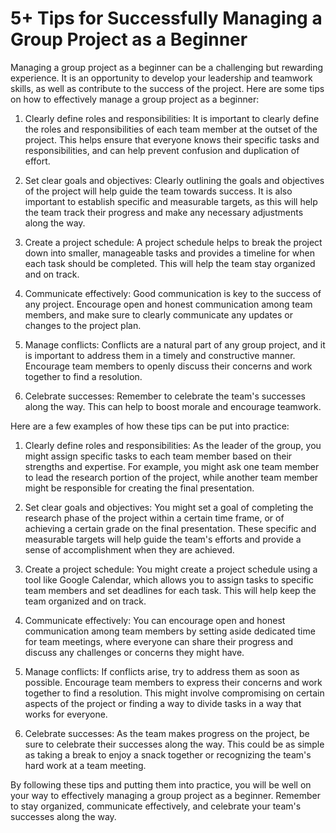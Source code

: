# 5+ Tips for Successfully Managing a Group Project as a Beginner

Managing a group project as a beginner can be a challenging but rewarding experience. It is an opportunity to develop your leadership and teamwork skills, as well as contribute to the success of the project. Here are some tips on how to effectively manage a group project as a beginner:

1.  Clearly define roles and responsibilities: It is important to clearly define the roles and responsibilities of each team member at the outset of the project. This helps ensure that everyone knows their specific tasks and responsibilities, and can help prevent confusion and duplication of effort.
    
2.  Set clear goals and objectives: Clearly outlining the goals and objectives of the project will help guide the team towards success. It is also important to establish specific and measurable targets, as this will help the team track their progress and make any necessary adjustments along the way.
    
3.  Create a project schedule: A project schedule helps to break the project down into smaller, manageable tasks and provides a timeline for when each task should be completed. This will help the team stay organized and on track.
    
4.  Communicate effectively: Good communication is key to the success of any project. Encourage open and honest communication among team members, and make sure to clearly communicate any updates or changes to the project plan.
    
5.  Manage conflicts: Conflicts are a natural part of any group project, and it is important to address them in a timely and constructive manner. Encourage team members to openly discuss their concerns and work together to find a resolution.
    
6.  Celebrate successes: Remember to celebrate the team's successes along the way. This can help to boost morale and encourage teamwork.
    

Here are a few examples of how these tips can be put into practice:

1.  Clearly define roles and responsibilities: As the leader of the group, you might assign specific tasks to each team member based on their strengths and expertise. For example, you might ask one team member to lead the research portion of the project, while another team member might be responsible for creating the final presentation.
    
2.  Set clear goals and objectives: You might set a goal of completing the research phase of the project within a certain time frame, or of achieving a certain grade on the final presentation. These specific and measurable targets will help guide the team's efforts and provide a sense of accomplishment when they are achieved.
    
3.  Create a project schedule: You might create a project schedule using a tool like Google Calendar, which allows you to assign tasks to specific team members and set deadlines for each task. This will help keep the team organized and on track.
    
4.  Communicate effectively: You can encourage open and honest communication among team members by setting aside dedicated time for team meetings, where everyone can share their progress and discuss any challenges or concerns they might have.
    
5.  Manage conflicts: If conflicts arise, try to address them as soon as possible. Encourage team members to express their concerns and work together to find a resolution. This might involve compromising on certain aspects of the project or finding a way to divide tasks in a way that works for everyone.
    
6.  Celebrate successes: As the team makes progress on the project, be sure to celebrate their successes along the way. This could be as simple as taking a break to enjoy a snack together or recognizing the team's hard work at a team meeting.
    

By following these tips and putting them into practice, you will be well on your way to effectively managing a group project as a beginner. Remember to stay organized, communicate effectively, and celebrate your team's successes along the way.